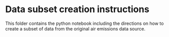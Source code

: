 # Data subset creation instructions
This folder contains the python notebook including the directions on how to create a subset of data from the original air emissions data source.  
